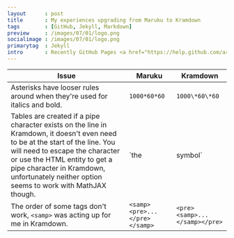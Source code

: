 ```yaml
---
layout      : post
title       : My experiences upgrading from Maruku to Kramdown
tags        : [GitHub, Jekyll, Markdown]
preview     : /images/07/01/logo.png
socialimage : /images/07/01/logo.png
primarytag  : Jekyll
intro       : Recently GitHub Pages <a href="https://help.github.com/articles/migrating-your-pages-site-from-maruku">migrated off</a> the <a href="https://github.com/bhollis/maruku/">Maruku markdown parser</a> to <a href="https://github.com/gettalong/kramdown">Kramdown</a> and deprecated support for Maruku moving forward. While some documentation was provided, it didn't really cover some of the specific differences between the interpreters. This post covers all the issues I experienced during this transition.
---
```


| Issue | Maruku | Kramdown
|-------|--------|----------
| Asterisks have looser rules around when they're used for italics and bold. | `1000*60*60` | `1000\*60\*60`
| Tables are created if a pipe character exists on the line in Kramdown, it doesn't even need to be at the start of the line. You will need to escape the character or use the HTML entity to get a pipe character in Kramdown, unfortunately neither option seems to work with MathJAX though. | `the | symbol` | `the \| symbol`
| The order of some tags don't work, `<samp>` was acting up for me in Kramdown. | `<samp><pre>...</pre></samp>` | `<pre><samp>...</samp></pre>`
